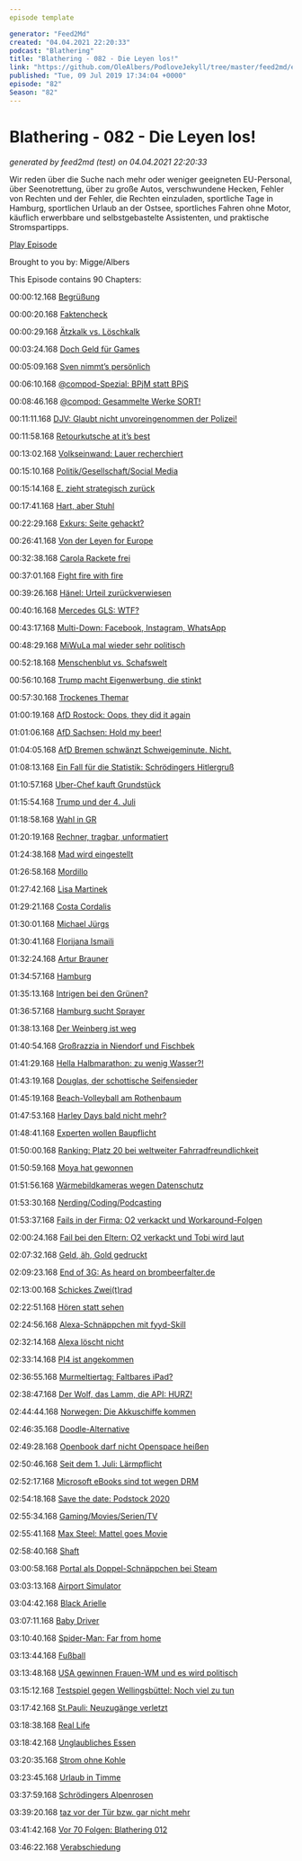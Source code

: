 ```yaml
---
episode template

generator: "Feed2Md"
created: "04.04.2021 22:20:33"
podcast: "Blathering"
title: "Blathering - 082 - Die Leyen los!"
link: "https://github.com/OleAlbers/PodloveJekyll/tree/master/feed2md/example/export/seasons/4/2019/7/Blathering___082___Die_Leyen_los_.md"
published: "Tue, 09 Jul 2019 17:34:04 +0000"
episode: "82"
Season: "82"
---
```


# Blathering - 082 - Die Leyen los!
_generated by feed2md (test) on 04.04.2021 22:20:33_

Wir reden über die Suche nach mehr oder weniger geeigneten EU-Personal, über Seenotrettung, über zu große Autos, verschwundene Hecken, Fehler von Rechten und der Fehler, die Rechten einzuladen, sportliche Tage in Hamburg, sportlichen Urlaub an der Ostsee, sportliches Fahren ohne Motor, käuflich erwerbbare und selbstgebastelte Assistenten, und praktische Stromspartipps.

[Play Episode](https://www.blathering.de/podlove/file/853/s/feed/c/mp3/blathering_082.mp3)

Brought to you by: Migge/Albers

This Episode contains 90 Chapters:


00:00:12.168 [Begrüßung]()

00:00:20.168 [Faktencheck]()

00:00:29.168 [Ätzkalk vs. Löschkalk](https://de.wikipedia.org/wiki/Calciumoxid#Verwendung)

00:03:24.168 [Doch Geld für Games](https://www.golem.de/news/spieleentwicklung-dorothee-baer-will-spielefoerderung-fuer-2020-noch-retten-1907-142364.html)

00:05:09.168 [Sven nimmt’s persönlich](https://twitter.com/evildanwallace/status/1146145470668054529)

00:06:10.168 [@compod-Spezial: BPjM statt BPjS](https://www.bundespruefstelle.de/)

00:08:46.168 [@compod: Gesammelte Werke SORT!](https://twitter.com/search?l=&q=from%3Acompod%20to%3Ablathering_pod%20since%3A2019-07-01%20until%3A2019-07-08&src=typd)

00:11:11.168 [DJV: Glaubt nicht unvoreingenommen der Polizei!](https://www.djv.de/startseite/profil/der-djv/pressebereich-download/pressemitteilungen/detail/article/polizeiberichte-kritisch-hinterfragen.html)

00:11:58.168 [Retourkutsche at it’s best](https://twitter.com/TheaterUlm/status/1146076254183088128)

00:13:02.168 [Volkseinwand: Lauer recherchiert](https://lauerundwehner.de/luw022-volkseinwand-stephan-e-zieht-gestaendnis-zurueck-carola-rackete/?t=23%3A06%2C50%3A24)

00:15:10.168 [Politik/Gesellschaft/Social Media]()

00:15:14.168 [E. zieht strategisch zurück](https://www.spiegel.de/panorama/justiz/fall-walter-luebcke-gestaendnis-widerrufen-was-heisst-das-a-1275433.html)

00:17:41.168 [Hart, aber Stuhl](https://threadreaderapp.com/thread/1113114617709060097.html)

00:22:29.168 [Exkurs: Seite gehackt?](https://twitter.com/tmigge/status/1146442992179392514?s=19)

00:26:41.168 [Von der Leyen for Europe](https://www.spiegel.de/politik/ausland/ursula-von-der-leyen-soll-eu-kommissionchefin-werden-a-1275477.html)

00:32:38.168 [Carola Rackete frei](https://www.t-online.de/nachrichten/id_86029342/carola-rackete-sea-watch-kapitaenin-ist-wieder-auf-freiem-fuss.html)

00:37:01.168 [Fight fire with fire](https://www.derwesten.de/politik/carola-rackete-bild-aufgetaucht-sea-watch-aktion-in-voellig-neuem-licht-salvini-id226357863.html)

00:39:26.168 [Hänel: Urteil zurückverwiesen](https://twitter.com/tagesschau_eil/status/1146351069485813761)

00:40:16.168 [Mercedes GLS: WTF?](https://www.spiegel.de/auto/fahrberichte/mercedes-gls-im-test-der-dickste-pkw-von-mercedes-a-1273254.html)

00:43:17.168 [Multi-Down: Facebook, Instagram, WhatsApp](https://www.derwesten.de/panorama/stoerung-bei-whatsapp-instagram-und-facebook-id226373535.html)

00:48:29.168 [MiWuLa mal wieder sehr politisch](https://twitter.com/MiWuLa/status/1144244014704730113)

00:52:18.168 [Menschenblut vs. Schafswelt](https://www.onetz.de/deutschland-welt/lehren-shitstorm-ueber-sheepworld-id2778458.html)

00:56:10.168 [Trump macht Eigenwerbung, die stinkt](https://www.bbc.com/news/world-us-canada-48859161)

00:57:30.168 [Trockenes Themar](https://blog.zeit.de/stoerungsmelder/2019/07/07/bier-weg-bands-weg-stimmung-weg_28690)

01:00:19.168 [AfD Rostock: Oops, they did it again](https://twitter.com/hogesatzbau/status/1146538400784289792)

01:01:06.168 [AfD Sachsen: Hold my beer!](https://threadreaderapp.com/thread/1147037086756855808.html)

01:04:05.168 [AfD Bremen schwänzt Schweigeminute. Nicht.](https://twitter.com/LoveBeatsHB/status/1146348367636811776)

01:08:13.168 [Ein Fall für die Statistik: Schrödingers Hitlergruß](https://www.volksverpetzer.de/bericht/polizei-sachsen-hocke/)

01:10:57.168 [Uber-Chef kauft Grundstück](https://www.theguardian.com/us-news/2019/jul/02/los-angeles-mansion-sales-homelessness-increase)

01:15:54.168 [Trump und der 4. Juli](https://www.tagesschau.de/kommentar/trump-kommentar-nationalfeiertag-101.html)

01:18:58.168 [Wahl in GR](https://taz.de/Parlamentswahl-in-Griechenland/!5610387/)

01:20:19.168 [Rechner, tragbar, unformatiert](https://www.golem.de/news/vebeg-bundeswehr-versteigert-laptops-mit-geheimmaterial-1907-142381.amp.html)

01:24:38.168 [Mad wird eingestellt](https://comicbook.com/dc/2019/07/04/mad-magazine-to-cease-publication/)

01:26:58.168 [Mordillo](https://twitter.com/tazgezwitscher/status/1145706132490600449)

01:27:42.168 [Lisa Martinek](https://de.wikipedia.org/wiki/Lisa_Martinek)

01:29:21.168 [Costa Cordalis](https://www.tagesschau.de/ausland/costa-cordalis-tot-101.html)

01:30:01.168 [Michael Jürgs](https://www.tagesschau.de/inland/michael-juergs-101.html)

01:30:41.168 [Florijana Ismaili](https://www.tz.de/sport/fussball/florijana-ismaili-tot-aus-comer-see-geborgen-todesursache-inzwischen-bekannt-zr-12750217.html)

01:32:24.168 [Artur Brauner](https://www.rbb24.de/kultur/beitrag/2019/07/artur-brauner-tot-filmproduzent-berlin.html)

01:34:57.168 [Hamburg]()

01:35:13.168 [Intrigen bei den Grünen?](https://taz.de/Landesverband-der-Gruenen-in-Hamburg/!5603881/)

01:36:57.168 [Hamburg sucht Sprayer](https://www.stromnetz-hamburg.de/graffitikuenstler-gesucht-gemeinsam-hamburg-verschoenern/)

01:38:13.168 [Der Weinberg ist weg](https://www.mopo.de/hamburg/das-war-mal-ein-hamburger-bahnhof-die-schoenste-baustelle-der-stadt-32799182)

01:40:54.168 [Großrazzia in Niendorf und Fischbek](https://www.hamburg1.de/nachrichten/41186/Grossrazzia_gegen_Einbrecherbande.html)

01:41:29.168 [Hella Halbmarathon: zu wenig Wasser?!](https://www.hamburg1.de/nachrichten/41157/Hitze_beim_25_hella_hamburg_halbmarathon.html)

01:43:19.168 [Douglas, der schottische Seifensieder](https://twitter.com/drguidoknapp/status/1147585971405361153)

01:45:19.168 [Beach-Volleyball am Rothenbaum](https://www.ndr.de/sport/mehr_sport/Beachvolleyball-WM-Mehr-Licht-als-Schatten-,beachvolleyball2274.html)

01:47:53.168 [Harley Days bald nicht mehr?](https://www.hamburg1.de/nachrichten/41159/Harley_Days_auf_der_Kippe.html)

01:48:41.168 [Experten wollen Baupflicht](https://www.hamburg1.de/nachrichten/41172/Regierung_will_Wohnungsbau_erzwingen.html)

01:50:00.168 [Ranking: Platz 20 bei weltweiter Fahrradfreundlichkeit](https://www.hamburg1.de/nachrichten/41196/Auf_dem_Weg_zur_Fahrradstadt_rutscht_Hamburg_ab.html)

01:50:59.168 [Moya hat gewonnen](https://www.hamburg1.de/nachrichten/41160/MOIA_darf_Fahrzeugflotte_erhoehen.html)

01:51:56.168 [Wärmebildkameras wegen Datenschutz](https://www.hamburg1.de/nachrichten/41193/Waermebildkameras_zaehlen_jetzt_Hamburgs_Verkehr.html)

01:53:30.168 [Nerding/Coding/Podcasting]()

01:53:37.168 [Fails in der Firma: O2 verkackt und Workaround-Folgen]()

02:00:24.168 [Fail bei den Eltern: O2 verkackt und Tobi wird laut]()

02:07:32.168 [Geld, äh, Gold gedruckt](https://twitter.com/stammtischphilo/status/1147252141922357249)

02:09:23.168 [End of 3G: As heard on brombeerfalter.de](https://www.spiegel.de/netzwelt/netzpolitik/3g-abschaltung-handynutzer-mit-billigvertraegen-stehen-bald-ohne-netz-da-a-1275578.html)

02:13:00.168 [Schickes Zwei(t)rad](https://twitter.com/stammtischphilo/status/1147190387662045187)

02:22:51.168 [Hören statt sehen](https://twitter.com/stammtischphilo/status/1147206392752873477)

02:24:56.168 [Alexa-Schnäppchen mit fyyd-Skill](https://www.amazon.de/Christian-Bednarek-fyyd-meine-Podcasts/dp/B06WVJ8QHQ)

02:32:14.168 [Alexa löscht nicht](https://www.golem.de/news/amazon-alexa-und-drittanbieter-speichern-daten-unendlich-lang-1907-142326.html)

02:33:14.168 [PI4 ist angekommen](https://twitter.com/stammtischphilo/status/1145665809940910080)

02:36:55.168 [Murmeltiertag: Faltbares iPad?](https://www.heise.de/mac-and-i/meldung/Bericht-Faltbares-iPad-in-Planung-4464793.html)

02:38:47.168 [Der Wolf, das Lamm, die API: HURZ!](https://twitter.com/stammtischphilo/status/1146890074900127759)

02:44:44.168 [Norwegen: Die Akkuschiffe kommen](https://www.golem.de/news/hurtigruten-die-ms-roald-amundsen-ist-das-erste-hybrid-kreuzfahrtschiff-1907-142306.html)

02:46:35.168 [Doodle-Alternative](https://poll.digitalcourage.de/)

02:49:28.168 [Openbook darf nicht Openspace heißen](https://www.golem.de/news/soziales-netzwerk-openbook-muss-sich-noch-einmal-umbenennen-1907-142314.html)

02:50:46.168 [Seit dem 1. Juli: Lärmpflicht](https://www.golem.de/news/eu-verordnung-neue-elektro-modelle-muessen-mehr-laerm-machen-1907-142255.html)

02:52:17.168 [Microsoft eBooks sind tot wegen DRM](https://www.golem.de/news/drm-microsofts-e-books-funktionieren-nicht-mehr-1907-142251.html)

02:54:18.168 [Save the date: Podstock 2020](https://twitter.com/PodstockDE/status/1145990857830674433)

02:55:34.168 [Gaming/Movies/Serien/TV]()

02:55:41.168 [Max Steel: Mattel goes Movie](https://en.wikipedia.org/wiki/Max_Steel)

02:58:40.168 [Shaft](https://twitter.com/stammtischphilo/status/1147614776123678720)

03:00:58.168 [Portal als Doppel-Schnäppchen bei Steam](https://de.wikipedia.org/wiki/Portal_(Computerspiel))

03:03:13.168 [Airport Simulator](https://twitter.com/stammtischphilo/status/1146903941877248000)

03:04:42.168 [Black Arielle](https://twitter.com/derStandardat/status/1148154756554096640)

03:07:11.168 [Baby Driver](https://de.wikipedia.org/wiki/Baby_Driver_(Film))

03:10:40.168 [Spider-Man: Far from home](http://www.filmstarts.de/nachrichten/18526150.html)

03:13:44.168 [Fußball]()

03:13:48.168 [USA gewinnen Frauen-WM und es wird politisch](https://www.spiegel.de/sport/fussball/fussball-wm-usa-siegen-so-reagieren-megan-rapinoe-donald-trump-und-andere-a-1276228.html)

03:15:12.168 [Testspiel gegen Wellingsbüttel: Noch viel zu tun](https://www.tobiasmigge.de/2019/07/07/testspiel-tus-berne-1-gegen-wellingsb%C3%BCttel-1-am-7-juli-2019/)

03:17:42.168 [St.Pauli: Neuzugänge verletzt](https://www.ndr.de/sport/fussball/St-Pauli-verplant-sich-Einzige-Neuzugaenge-verletzt,pauli5782.html)

03:18:38.168 [Real Life]()

03:18:42.168 [Unglaubliches Essen](https://twitter.com/stammtischphilo/status/1147059917683154949)

03:20:35.168 [Strom ohne Kohle](https://twitter.com/stammtischphilo/status/1147405369720942592)

03:23:45.168 [Urlaub in Timme](https://www.urlaubsgruss.com/)

03:37:59.168 [Schrödingers Alpenrosen](https://twitter.com/stammtischphilo/status/1146474164922064899)

03:39:20.168 [taz vor der Tür bzw. gar nicht mehr](https://taz.de/Abo/!p4209/)

03:41:42.168 [Vor 70 Folgen: Blathering 012](https://www.blathering.de/2016/11/blathering-012-maerchenerzaehler-und-maerchen/)

03:46:22.168 [Verabschiedung]()


